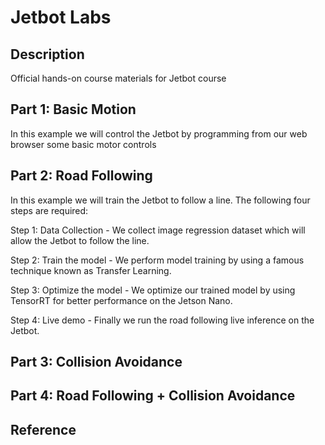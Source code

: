 # Jetbot Labs

## Description

Official hands-on course materials for Jetbot course

## Part 1: Basic Motion

In this example we will control the Jetbot by programming from our web browser some basic motor controls

## Part 2: Road Following

In this example we will train the Jetbot to follow a line. The following four steps are required:

Step 1: Data Collection - We collect image regression dataset which will allow the Jetbot to follow the line.

Step 2: Train the model - We perform model training by using a famous technique known as Transfer Learning.

Step 3: Optimize the model - We optimize our trained model by using TensorRT for better performance on the Jetson Nano.

Step 4: Live demo - Finally we run the road following live inference on the Jetbot.

## Part 3: Collision Avoidance

## Part 4: Road Following + Collision Avoidance

## Reference
